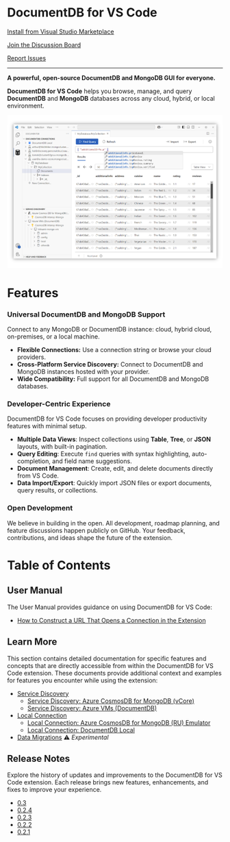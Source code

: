 # DocumentDB for VS Code

[Install from Visual Studio Marketplace](https://marketplace.visualstudio.com/items?itemName=ms-azuretools.vscode-documentdb)

[Join the Discussion Board](https://github.com/microsoft/vscode-documentdb/discussions)

[Report Issues](https://github.com/microsoft/vscode-documentdb/issues)

---

**A powerful, open-source DocumentDB and MongoDB GUI for everyone.**

**DocumentDB for VS Code** helps you browse, manage, and query **DocumentDB** and **MongoDB** databases across any cloud, hybrid, or local environment.

![DocumentDB with a Collection View and auto-completion](./vscode-documentdb-vcore.png)

# Features

### Universal DocumentDB and MongoDB Support

Connect to any MongoDB or DocumentDB instance: cloud, hybrid cloud, on-premises, or a local machine.

- **Flexible Connections:** Use a connection string or browse your cloud providers.
- **Cross-Platform Service Discovery:** Connect to DocumentDB and MongoDB instances hosted with your provider.
- **Wide Compatibility:** Full support for all DocumentDB and MongoDB databases.

### Developer-Centric Experience

DocumentDB for VS Code focuses on providing developer productivity features with minimal setup.

- **Multiple Data Views**: Inspect collections using **Table**, **Tree**, or **JSON** layouts, with built-in pagination.
- **Query Editing**: Execute `find` queries with syntax highlighting, auto-completion, and field name suggestions.
- **Document Management**: Create, edit, and delete documents directly from VS Code.
- **Data Import/Export**: Quickly import JSON files or export documents, query results, or collections.

### Open Development

We believe in building in the open. All development, roadmap planning, and feature discussions happen publicly on GitHub.
Your feedback, contributions, and ideas shape the future of the extension.

# Table of Contents

## User Manual

The User Manual provides guidance on using DocumentDB for VS Code:

- [How to Construct a URL That Opens a Connection in the Extension](./manual/how-to-construct-url.md)

## Learn More

This section contains detailed documentation for specific features and concepts that are directly accessible from within the DocumentDB for VS Code extension. These documents provide additional context and examples for features you encounter while using the extension:

- [Service Discovery](./learn-more/service-discovery.md)
  - [Service Discovery: Azure CosmosDB for MongoDB (vCore)](./learn-more/service-discovery-azure-cosmosdb-for-mongodb-vcore.md)
  - [Service Discovery: Azure VMs (DocumentDB)](./learn-more/service-discovery-azure-vms.md)
- [Local Connection](./learn-more/local-connection.md)
  - [Local Connection: Azure CosmosDB for MongoDB (RU) Emulator](./learn-more/local-connection-mongodb-ru.md)
  - [Local Connection: DocumentDB Local](./learn-more/local-connection-documentdb-local.md)
- [Data Migrations](./learn-more/data-migrations.md) ⚠️ _Experimental_

## Release Notes

Explore the history of updates and improvements to the DocumentDB for VS Code extension. Each release brings new features, enhancements, and fixes to improve your experience.

- [0.3](./release-notes/0.3.md)
- [0.2.4](./release-notes/0.2.4.md)
- [0.2.3](./release-notes/0.2.3.md)
- [0.2.2](./release-notes/0.2.2.md)
- [0.2.1](./release-notes/0.2.1.md)
